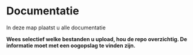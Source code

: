 # Documentatie

In deze map plaatst u alle documentatie

**Wees selectief welke bestanden u upload, hou de repo overzichtig. De informatie moet met een oogopslag te vinden zijn.**
